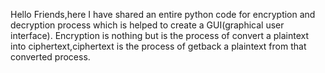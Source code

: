 Hello Friends,here I have shared an entire python code for encryption and decryption process which is helped to create a GUI(graphical user interface).
Encryption is nothing but is the process of convert a plaintext into ciphertext,ciphertext is the process of getback a plaintext from that converted process.
